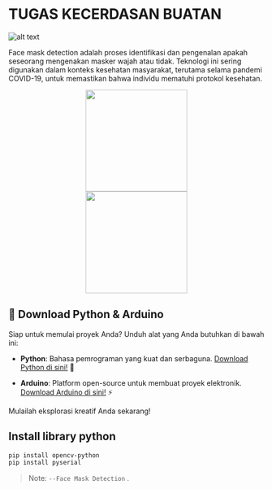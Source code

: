 # TUGAS KECERDASAN BUATAN

![alt text](https://github.com/HariisDermawan/Face-Mask-Detection/blob/main/icons.png)

Face mask detection adalah proses identifikasi dan pengenalan apakah seseorang mengenakan masker wajah atau tidak. Teknologi ini sering digunakan dalam konteks kesehatan masyarakat, terutama selama pandemi COVID-19, untuk memastikan bahwa individu mematuhi protokol kesehatan.


<div align="center">
  <img src="https://upload.wikimedia.org/wikipedia/commons/c/c3/Python-logo-notext.svg" width="200" height="200"/>
</div>
<div align="center">
  <img src="https://brandslogos.com/wp-content/uploads/images/large/arduino-logo-1.png" width="200" height="200"/>
</div>


## 🚀 Download Python & Arduino

Siap untuk memulai proyek Anda? Unduh alat yang Anda butuhkan di bawah ini:

- **Python**: Bahasa pemrograman yang kuat dan serbaguna. [Download Python di sini!](https://www.python.org/) 🐍
  
- **Arduino**: Platform open-source untuk membuat proyek elektronik. [Download Arduino di sini!](https://www.arduino.cc/en/software) ⚡

Mulailah eksplorasi kreatif Anda sekarang!

## Install library python
```sh
pip install opencv-python
pip install pyserial
```


> Note: `--Face Mask Detection` .

